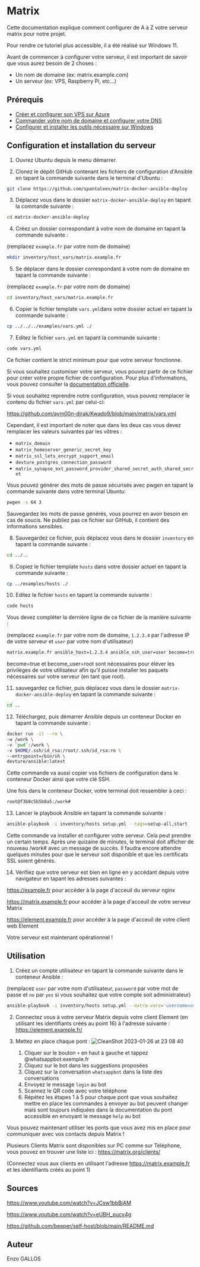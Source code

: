 # Matrix

Cette documentation explique comment configurer de A à Z votre serveur matrix pour notre projet.

Pour rendre ce tutoriel plus accessible, il a été réalisé sur Windows 11.

Avant de commencer à configurer votre serveur, il est important de savoir que vous aurez besoin de 2 choses :

- Un nom de domaine (ex: matrix.example.com)
- Un serveur (ex: VPS, Raspberry Pi, etc...)

## Prérequis

- [Créer et configurer son VPS sur Azure](https://github.com/aym00n-djrak/Kwado9/tree/main/matrix/docs/azure.md)
- [Commander votre nom de domaine et configurer votre DNS](https://github.com/aym00n-djrak/Kwado9/tree/main/matrix/docs/ionos.md)
- [Configurer et installer les outils nécessaire sur Windows](https://github.com/aym00n-djrak/Kwado9/tree/main/matrix/docs/windows.md)

## Configuration et installation du serveur

1. Ouvrez Ubuntu depuis le menu démarrer.

2. Clonez le dépôt GitHub contenant les fichiers de configuration d'Ansible en tapant la commande suivante dans le terminal d'Ubuntu :

```bash
git clone https://github.com/spantaleev/matrix-docker-ansible-deploy
```

3. Déplacez vous dans le dossier `matrix-docker-ansible-deploy` en tapant la commande suivante :

```bash
cd matrix-docker-ansible-deploy
```

4. Créez un dossier correspondant à votre nom de domaine en tapant la commande suivante :

(remplacez `example.fr` par votre nom de domaine)

```bash
mkdir inventory/host_vars/matrix.example.fr
```

5. Se déplacer dans le dossier correspondant à votre nom de domaine en tapant la commande suivante :

(remplacez `example.fr` par votre nom de domaine)

```bash
cd inventory/host_vars/matrix.example.fr
```

6. Copier le fichier template `vars.yml`dans votre dossier actuel en tapant la commande suivante :

```bash
cp ../../../examples/vars.yml ./
```

7. Editez le fichier `vars.yml` en tapant la commande suivante :

```bash
code vars.yml
```

Ce fichier contient le strict minimum pour que votre serveur fonctionne.

Si vous souhaitez customiser votre serveur, vous pouvez partir de ce fichier pour créer votre propre fichier de configuration. Pour plus d'informations, vous pouvez consulter la [documentation officielle](https://github.com/spantaleev/matrix-docker-ansible-deploy/blob/master/docs/configuring-playbook.md).

Si vous souhaitez reprendre notre configuration, vous pouvez remplacer le contenu du fichier `vars.yml` par celui-ci:

https://github.com/aym00n-djrak/Kwado9/blob/main/matrix/vars.yml

Cependant, il est important de noter que dans les deux cas vous devez remplacer les valeurs suivantes par les vôtres :

- `matrix_domain`
- `matrix_homeserver_generic_secret_key`
- `matrix_ssl_lets_encrypt_support_email`
- `devture_postgres_connection_password`
- `matrix_synapse_ext_password_provider_shared_secret_auth_shared_secret`

Vous pouvez générer des mots de passe sécurisés avec pwgen en tapant la commande suivante dans votre terminal Ubuntu:

```bash
pwgen -s 64 3
```

Sauvegardez les mots de passe générés, vous pourrez en avoir besoin en cas de soucis.
Ne publiez pas ce fichier sur GitHub, il contient des informations sensibles.

8. Sauvegardez ce fichier, puis déplacez vous dans le dossier `inventory` en tapant la commande suivante :

```bash
cd ../..
```

9. Copiez le fichier template `hosts` dans votre dossier actuel en tapant la commande suivante :

```bash
cp ../examples/hosts ./
```

10. Editez le fichier `hosts` en tapant la commande suivante :

```bash
code hosts
```

Vous devez compléter la dernière ligne de ce fichier de la manière suivante :

(remplacez `example.fr` par votre nom de domaine, `1.2.3.4` par l'adresse IP de votre serveur et `user` par votre nom d'utilisateur)

```bash
matrix.example.fr ansible_host=1.2.3.4 ansible_ssh_user=user become=true become_user=root
```

become=true et become_user=root sont nécessaires pour éléver les privilèges de votre utilisateur afin qu'il puisse installer les paquets nécessaires sur votre serveur (en tant que root).

11. sauvegardez ce fichier, puis déplacez vous dans le dossier `matrix-docker-ansible-deploy` en tapant la commande suivante :

```bash
cd ..
```

12. Téléchargez, puis démarrer Ansible depuis un conteneur Docker en tapant la commande suivante :

```bash
docker run -it --rm \
-w /work \
-v `pwd`:/work \
-v $HOME/.ssh/id_rsa:/root/.ssh/id_rsa:ro \
--entrypoint=/bin/sh \
devture/ansible:latest
```

Cette commande va aussi copier vos fichiers de configuration dans le conteneur Docker ainsi que votre clé SSH.

Une fois dans le conteneur Docker, votre terminal doit ressembler à ceci :

```bash
root@f3b0c5b5b0a5:/work#
```

13. Lancer le playbook Ansible en tapant la commande suivante :

```bash
ansible-playbook -i inventory/hosts setup.yml --tags=setup-all,start
```

Cette commande va installer et configurer votre serveur. Cela peut prendre un certain temps. Après une quizaine de minutes, le terminal doit afficher de nouveau /work# avec un message de succès. Il faudra encore attendre quelques minutes pour que le serveur soit disponible et que les certificats SSL soient générés.

14. Vérifiez que votre serveur est bien en ligne en y accédant depuis votre navigateur en tapant les adresses suivantes :

https://example.fr pour accéder à la page d'acceuil du serveur nginx

https://matrix.example.fr pour accéder à la page d'acceuil de votre serveur Matrix

https://element.example.fr pour accéder à la page d'acceuil de votre client web Element

Votre serveur est maintenant opérationnel !

## Utilisation

1. Créez un compte utilisateur en tapant la commande suivante dans le conteneur Ansible :

(remplacez `user` par votre nom d'utilisateur, `password` par votre mot de passe et `no` par `yes` si vous souhaitez que votre compte soit administrateur)

```bash
ansible-playbook -i inventory/hosts setup.yml --extra-vars='username=user password=password admin=no' --tags=register-user
```

2. Connectez vous à votre serveur Matrix depuis votre client Element (en utilisant les identifiants créés au point 16) à l'adresse suivante : https://element.example.fr/


3. Mettez en place chaque pont :
    ![CleanShot 2023-01-26 at 23 08 40](https://user-images.githubusercontent.com/1048265/215031550-61f92954-6936-42af-bb4b-a8165e17389e.gif)

    1. Cliquer sur le bouton `+` en haut à gauche et tappez @whatsappbot:exemple.fr
    2. Cliquez sur le bot dans les suggestions proposées
    3. Cliquez sur la conversation `whatsappbot` dans la liste des conversations
    4. Envoyez le message `login` au bot
    5. Scannez le QR code avec votre téléphone
    6. Répétez les étapes 1 à 5 pour chaque pont que vous souhaitez mettre en place
    les commandes à envoyer au bot peuvent changer mais sont toujours indiquées dans la documentation du pont accessible en envoyant le message `help` au bot

Vous pouvez maintenant utiliser les ponts que vous avez mis en place pour communiquer avec vos contacts depuis Matrix !

Plusieurs Clients Matrix sont disponibles sur PC comme sur Téléphone, vous pouvez en trouver une liste ici : https://matrix.org/clients/

(Connectez vous aux clients en utilisant l'adresse https://matrix.example.fr et les identifiants créés au point 1)

## Sources

https://www.youtube.com/watch?v=JCsw1bbBjAM

https://www.youtube.com/watch?v=eUBH_pucv4g

https://github.com/beeper/self-host/blob/main/README.md

## Auteur

Enzo GALLOS
